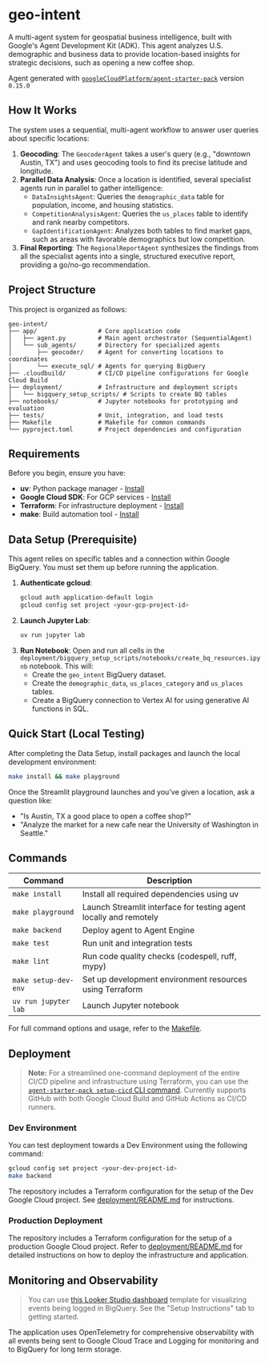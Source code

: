 # geo-intent

A multi-agent system for geospatial business intelligence, built with Google's Agent Development Kit (ADK). This agent analyzes U.S. demographic and business data to provide location-based insights for strategic decisions, such as opening a new coffee shop.

Agent generated with [`googleCloudPlatform/agent-starter-pack`](https://github.com/GoogleCloudPlatform/agent-starter-pack) version `0.15.0`

## How It Works

The system uses a sequential, multi-agent workflow to answer user queries about specific locations:

1.  **Geocoding**: The `GeocoderAgent` takes a user's query (e.g., "downtown Austin, TX") and uses geocoding tools to find its precise latitude and longitude.
2.  **Parallel Data Analysis**: Once a location is identified, several specialist agents run in parallel to gather intelligence:
    *   `DataInsightsAgent`: Queries the `demographic_data` table for population, income, and housing statistics.
    *   `CompetitionAnalysisAgent`: Queries the `us_places` table to identify and rank nearby competitors.
    *   `GapIdentificationAgent`: Analyzes both tables to find market gaps, such as areas with favorable demographics but low competition.
3.  **Final Reporting**: The `RegionalReportAgent` synthesizes the findings from all the specialist agents into a single, structured executive report, providing a go/no-go recommendation.

## Project Structure

This project is organized as follows:

```
geo-intent/
├── app/                 # Core application code
│   ├── agent.py         # Main agent orchestrator (SequentialAgent)
│   └── sub_agents/      # Directory for specialized agents
│       ├── geocoder/    # Agent for converting locations to coordinates
│       └── execute_sql/ # Agents for querying BigQuery
├── .cloudbuild/         # CI/CD pipeline configurations for Google Cloud Build
├── deployment/          # Infrastructure and deployment scripts
│   └── bigquery_setup_scripts/ # Scripts to create BQ tables
├── notebooks/           # Jupyter notebooks for prototyping and evaluation
├── tests/               # Unit, integration, and load tests
├── Makefile             # Makefile for common commands
└── pyproject.toml       # Project dependencies and configuration
```

## Requirements

Before you begin, ensure you have:
- **uv**: Python package manager - [Install](https://docs.astral.sh/uv/getting-started/installation/)
- **Google Cloud SDK**: For GCP services - [Install](https://cloud.google.com/sdk/docs/install)
- **Terraform**: For infrastructure deployment - [Install](https://developer.hashicorp.com/terraform/downloads)
- **make**: Build automation tool - [Install](https://www.gnu.org/software/make/)

## Data Setup (Prerequisite)

This agent relies on specific tables and a connection within Google BigQuery. You must set them up before running the application.

1.  **Authenticate gcloud**:
    ```bash
    gcloud auth application-default login
    gcloud config set project <your-gcp-project-id>
    ```
2.  **Launch Jupyter Lab**:
    ```bash
    uv run jupyter lab
    ```
3.  **Run Notebook**: Open and run all cells in the `deployment/bigquery_setup_scripts/notebooks/create_bq_resources.ipynb` notebook. This will:
    *   Create the `geo_intent` BigQuery dataset.
    *   Create the `demographic_data`, `us_places_category` and `us_places` tables.
    *   Create a BigQuery connection to Vertex AI for using generative AI functions in SQL.

## Quick Start (Local Testing)

After completing the Data Setup, install packages and launch the local development environment:

```bash
make install && make playground
```

Once the Streamlit playground launches and you've given a location, ask a question like:
- "Is Austin, TX a good place to open a coffee shop?"
- "Analyze the market for a new cafe near the University of Washington in Seattle."

## Commands

| Command              | Description                                                                                 |
| -------------------- | ------------------------------------------------------------------------------------------- |
| `make install`       | Install all required dependencies using uv                                                  |
| `make playground`    | Launch Streamlit interface for testing agent locally and remotely |
| `make backend`       | Deploy agent to Agent Engine |
| `make test`          | Run unit and integration tests                                                              |
| `make lint`          | Run code quality checks (codespell, ruff, mypy)                                             |
| `make setup-dev-env` | Set up development environment resources using Terraform                         |
| `uv run jupyter lab` | Launch Jupyter notebook                                                                     |

For full command options and usage, refer to the [Makefile](Makefile).

## Deployment

> **Note:** For a streamlined one-command deployment of the entire CI/CD pipeline and infrastructure using Terraform, you can use the [`agent-starter-pack setup-cicd` CLI command](https://googlecloudplatform.github.io/agent-starter-pack/cli/setup_cicd.html). Currently supports GitHub with both Google Cloud Build and GitHub Actions as CI/CD runners.

### Dev Environment

You can test deployment towards a Dev Environment using the following command:

```bash
gcloud config set project <your-dev-project-id>
make backend
```

The repository includes a Terraform configuration for the setup of the Dev Google Cloud project.
See [deployment/README.md](deployment/README.md) for instructions.

### Production Deployment

The repository includes a Terraform configuration for the setup of a production Google Cloud project. Refer to [deployment/README.md](deployment/README.md) for detailed instructions on how to deploy the infrastructure and application.


## Monitoring and Observability
> You can use [this Looker Studio dashboard](https://lookerstudio.google.com/reporting/46b35167-b38b-4e44-bd37-701ef4307418/page/tEnnC
) template for visualizing events being logged in BigQuery. See the "Setup Instructions" tab to getting started.

The application uses OpenTelemetry for comprehensive observability with all events being sent to Google Cloud Trace and Logging for monitoring and to BigQuery for long term storage.
